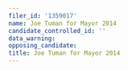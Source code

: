 ```yaml
---
filer_id: '1359017'
name: Joe Tuman for Mayor 2014
candidate_controlled_id: ''
data_warning: 
opposing_candidate: 
title: Joe Tuman for Mayor 2014
---
```

